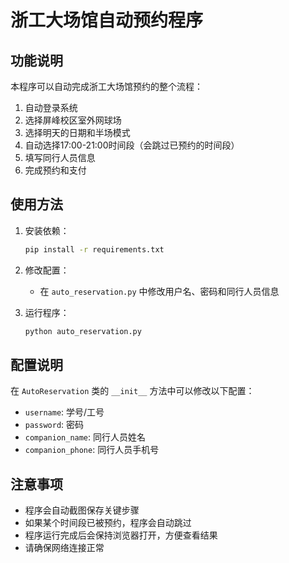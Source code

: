 # 浙工大场馆自动预约程序

## 功能说明

本程序可以自动完成浙工大场馆预约的整个流程：

1. 自动登录系统
2. 选择屏峰校区室外网球场
3. 选择明天的日期和半场模式
4. 自动选择17:00-21:00时间段（会跳过已预约的时间段）
5. 填写同行人员信息
6. 完成预约和支付

## 使用方法

1. 安装依赖：
   ```bash
   pip install -r requirements.txt
   ```

2. 修改配置：
   - 在 `auto_reservation.py` 中修改用户名、密码和同行人员信息

3. 运行程序：
   ```bash
   python auto_reservation.py
   ```

## 配置说明

在 `AutoReservation` 类的 `__init__` 方法中可以修改以下配置：

- `username`: 学号/工号
- `password`: 密码
- `companion_name`: 同行人员姓名
- `companion_phone`: 同行人员手机号

## 注意事项

- 程序会自动截图保存关键步骤
- 如果某个时间段已被预约，程序会自动跳过
- 程序运行完成后会保持浏览器打开，方便查看结果
- 请确保网络连接正常